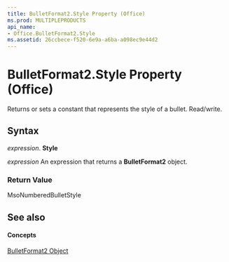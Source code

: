 ```yaml
---
title: BulletFormat2.Style Property (Office)
ms.prod: MULTIPLEPRODUCTS
api_name:
- Office.BulletFormat2.Style
ms.assetid: 26ccbece-f520-6e9a-a6ba-a098ec9e44d2
---
```



# BulletFormat2.Style Property (Office)

Returns or sets a constant that represents the style of a bullet. Read/write.


## Syntax

 _expression_. **Style**

 _expression_ An expression that returns a **BulletFormat2** object.


### Return Value

MsoNumberedBulletStyle


## See also


#### Concepts


[BulletFormat2 Object](bulletformat2-object-office.md)

